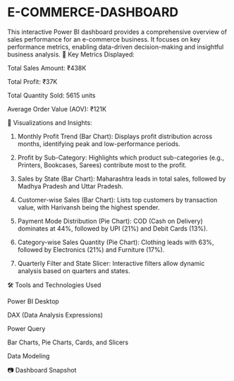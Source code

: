 # E-COMMERCE-DASHBOARD
This interactive Power BI dashboard provides a comprehensive overview of sales performance for an e-commerce business. It focuses on key performance metrics, enabling data-driven decision-making and insightful business analysis.
🔹 Key Metrics Displayed:

Total Sales Amount: ₹438K

Total Profit: ₹37K

Total Quantity Sold: 5615 units

Average Order Value (AOV): ₹121K


🔹 Visualizations and Insights:

1. Monthly Profit Trend (Bar Chart):
Displays profit distribution across months, identifying peak and low-performance periods.


2. Profit by Sub-Category:
Highlights which product sub-categories (e.g., Printers, Bookcases, Sarees) contribute most to the profit.


3. Sales by State (Bar Chart):
Maharashtra leads in total sales, followed by Madhya Pradesh and Uttar Pradesh.


4. Customer-wise Sales (Bar Chart):
Lists top customers by transaction value, with Harivansh being the highest spender.


5. Payment Mode Distribution (Pie Chart):
COD (Cash on Delivery) dominates at 44%, followed by UPI (21%) and Debit Cards (13%).


6. Category-wise Sales Quantity (Pie Chart):
Clothing leads with 63%, followed by Electronics (21%) and Furniture (17%).


7. Quarterly Filter and State Slicer:
Interactive filters allow dynamic analysis based on quarters and states.

🛠 Tools and Technologies Used

Power BI Desktop

DAX (Data Analysis Expressions)

Power Query

Bar Charts, Pie Charts, Cards, and Slicers

Data Modeling

📷 Dashboard Snapshot
